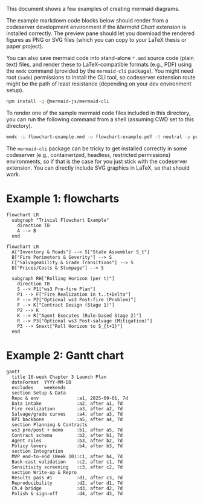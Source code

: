 This document shows a few examples of creating mermaid diagrams.

The example markdown code blocks below should render from a codeserver development environment if the *Mermaid Chart* extension is installed correctly. The preview pane should let you download the rendered figures as PNG or SVG files (which you can copy to your LaTeX thesis or paper project).

You can also save mermaid code into stand-alone `*.mmd` source code (plain text) files, and render these to LaTeX-compatible formats (e.g., PDF) using the `mmdc` command (provided by the `mermaid-cli` package). You might need root (`sudo`) permissions to install the CLI tool, so codeserver extension route might be the path of least resistance (depending on your dev environment setup).

```bash
npm install -g @mermaid-js/mermaid-cli
```

To render one of the sample mermaid code files included in this directory, you can run the following command from a shell (assuming CWD set to this directory).

```bash
mmdc -i flowchart-example.mmd -o flowchart-example.pdf -t neutral -p puppeteer-config.json
```

The `mermaid-cli` package can be tricky to get installed correctly in some codeserver (e.g., containerized, headless, restricted permissions) environments, so if that is the case for you just stick with the codeserver extension. You can directly include SVG graphics in LaTeX, so that should work.

# Example 1: flowcharts

```mermaid
flowchart LR
  subgraph "Trivial Flowchart Example"
    direction TB
    A --> B
  end
```

```mermaid
flowchart LR
  A["Inventory & Roads"] --> S["State Assembler S_t"]
  B["Fire Perimeters & Severity"] --> S
  C["Salvageability & Grade Transitions"] --> S
  D["Prices/Costs & Stumpage"] --> S

  subgraph RH["Rolling Horizon (per t)"]
    direction TB
    S --> P1["ws3 Pre-fire Plan"]
    P1 --> F["Fire Realization in t..t+Delta"]
    F --> P2["Optional ws3 Post-fire (Problem)"]
    F --> K["Contract Design (Stage 1)"]
    P2 --> K
    K --> R["Agent Executes (Rule-based Stage 2)"]
    R --> P3["Optional ws3 Post-salvage (Mitigation)"]
    P3 --> Snext["Roll Horizon to S_{t+1}"]
  end
```

# Example 2: Gantt chart

```mermaid
gantt
  title 16-week Chapter 3 Launch Plan
  dateFormat  YYYY-MM-DD
  excludes    weekends
  section Setup & Data
  Repo & env              :a1, 2025-09-01, 7d
  Data intake             :a2, after a1, 7d
  Fire realization        :a3, after a2, 7d
  Salvage/grade curves    :a4, after a3, 7d
  KPI backbone            :a5, after a4, 7d
  section Planning & Contracts
  ws3 pre/post + memo     :b1, after a5, 7d
  Contract schema         :b2, after b1, 7d
  Agent rules             :b3, after b2, 7d
  Policy levers           :b4, after b3, 7d
  section Integration
  MVP end-to-end (Week 10):c1, after b4, 7d
  Back-cast validation    :c2, after c1, 7d
  Sensitivity screening   :c3, after c2, 7d
  section Write-up & Repro
  Results pass #1         :d1, after c3, 7d
  Reproducibility         :d2, after d1, 7d
  Ch.4 bridge             :d3, after d2, 7d
  Polish & sign-off       :d4, after d3, 7d
```

